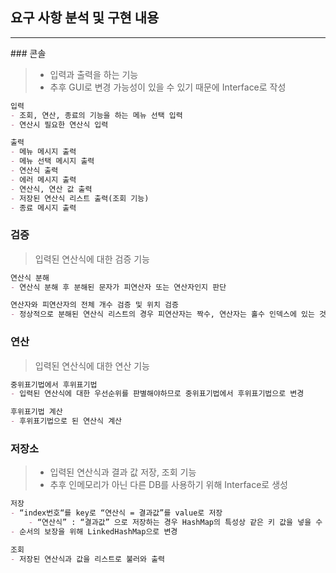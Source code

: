 ## 요구 사항 분석 및 구현 내용
<hr>
### 콘솔

> - 입력과 출력을 하는 기능
> - 추후 GUI로 변경 가능성이 있을 수 있기 때문에 Interface로 작성
>

```markdown
입력
- 조회, 연산, 종료의 기능을 하는 메뉴 선택 입력
- 연산시 필요한 연산식 입력

출력
- 메뉴 메시지 출력
- 메뉴 선택 메시지 출력
- 연산식 출력
- 에러 메시지 출력
- 연산식, 연산 값 출력
- 저장된 연산식 리스트 출력(조회 기능)
- 종료 메시지 출력
```

### 검증

> 입력된 연산식에 대한 검증 기능
> 

```markdown
연산식 분해
- 연산식 분해 후 분해된 문자가 피연산자 또는 연산자인지 판단

연산자와 피연산자의 전체 개수 검증 및 위치 검증
- 정상적으로 분해된 연산식 리스트의 경우 피연산자는 짝수, 연산자는 홀수 인덱스에 있는 것으로 판단한다.
```

### 연산

> 입력된 연산식에 대한 연산 기능
> 

```markdown
중위표기법에서 후위표기법
- 입력된 연산식에 대한 우선순위를 판별해야하므로 중위표기법에서 후위표기법으로 변경

후위표기법 계산
- 후위표기법으로 된 연산식 계산
```

### 저장소

> - 입력된 연산식과 결과 값 저장, 조회 기능
> - 추후 인메모리가 아닌 다른 DB를 사용하기 위해 Interface로 생성
> 

```markdown
저장
- “index번호“를 key로 “연산식 = 결과값”를 value로 저장
    - “연산식” : “결과값” 으로 저장하는 경우 HashMap의 특성상 같은 키 값을 넣을 수 없기 때문에 중복된 연산식이 들어오는 경우 하나로 나타날 수 있기 때문에 Index번호를 Key로 작성
- 순서의 보장을 위해 LinkedHashMap으로 변경

조회
- 저장된 연산식과 값을 리스트로 불러와 출력
```
